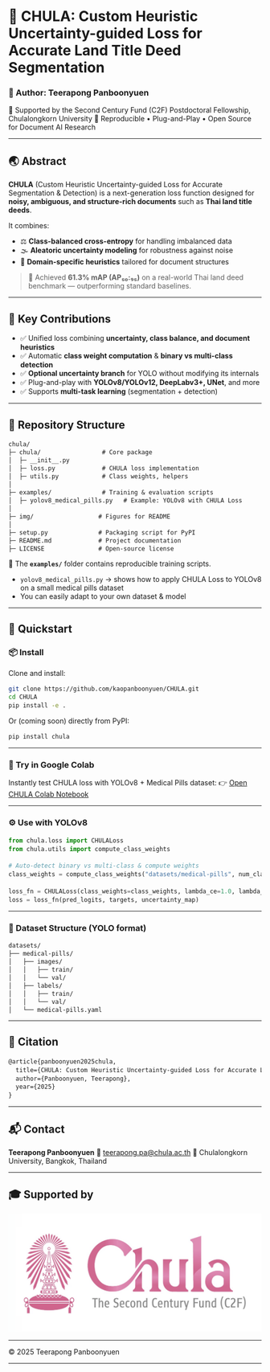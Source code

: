# 🌸 CHULA: Custom Heuristic Uncertainty-guided Loss for Accurate Land Title Deed Segmentation

### 🧠 Author: Teerapong Panboonyuen

🚩 Supported by the Second Century Fund (C2F) Postdoctoral Fellowship, Chulalongkorn University
🧪 Reproducible • Plug-and-Play • Open Source for Document AI Research

---

## 🌏 Abstract

**CHULA** (Custom Heuristic Uncertainty-guided Loss for Accurate Segmentation & Detection) is a next-generation loss function designed for **noisy, ambiguous, and structure-rich documents** such as **Thai land title deeds**.

It combines:

* ⚖️ **Class-balanced cross-entropy** for handling imbalanced data
* 🌫️ **Aleatoric uncertainty modeling** for robustness against noise
* 📜 **Domain-specific heuristics** tailored for document structures

> 🚀 Achieved **61.3% mAP (AP₅₀:₉₅)** on a real-world Thai land deed benchmark — outperforming standard baselines.

---

## 🎯 Key Contributions

* ✅ Unified loss combining **uncertainty, class balance, and document heuristics**
* ✅ Automatic **class weight computation** & **binary vs multi-class detection**
* ✅ **Optional uncertainty branch** for YOLO without modifying its internals
* ✅ Plug-and-play with **YOLOv8/YOLOv12, DeepLabv3+, UNet**, and more
* ✅ Supports **multi-task learning** (segmentation + detection)

---

## 📂 Repository Structure

```
chula/
├─ chula/                 # Core package
│  ├─ __init__.py
│  ├─ loss.py             # CHULA loss implementation
│  ├─ utils.py            # Class weights, helpers
│
├─ examples/              # Training & evaluation scripts
│  ├─ yolov8_medical_pills.py   # Example: YOLOv8 with CHULA Loss
│
├─ img/                  # Figures for README
│
├─ setup.py              # Packaging script for PyPI
├─ README.md             # Project documentation
├─ LICENSE               # Open-source license
```

📌 The **`examples/`** folder contains reproducible training scripts.

* `yolov8_medical_pills.py` → shows how to apply CHULA Loss to YOLOv8 on a small medical pills dataset
* You can easily adapt to your own dataset & model

---

## 🚀 Quickstart

### 📦 Install

Clone and install:

```bash
git clone https://github.com/kaopanboonyuen/CHULA.git
cd CHULA
pip install -e .
```

Or (coming soon) directly from PyPI:

```bash
pip install chula
```

---

### 🧪 Try in Google Colab

Instantly test CHULA loss with YOLOv8 + Medical Pills dataset:
👉 [Open CHULA Colab Notebook](https://colab.research.google.com/github/kaopanboonyuen/CHULA/blob/main/notebook/CHULA_LOSS_withMedicalPillsDetection.ipynb)

---

### ⚙️ Use with YOLOv8

```python
from chula.loss import CHULALoss
from chula.utils import compute_class_weights

# Auto-detect binary vs multi-class & compute weights
class_weights = compute_class_weights("datasets/medical-pills", num_classes=1).cuda()

loss_fn = CHULALoss(class_weights=class_weights, lambda_ce=1.0, lambda_unc=0.3, lambda_heu=0.5)
loss = loss_fn(pred_logits, targets, uncertainty_map)
```

---

### 📂 Dataset Structure (YOLO format)

```
datasets/
├── medical-pills/
│   ├── images/
│   │   ├── train/
│   │   └── val/
│   ├── labels/
│   │   ├── train/
│   │   └── val/
│   └── medical-pills.yaml
```

---

## 🧠 Citation

```latex
@article{panboonyuen2025chula,
  title={CHULA: Custom Heuristic Uncertainty-guided Loss for Accurate Land Title Deed Segmentation},
  author={Panboonyuen, Teerapong},
  year={2025}
}
```

---

## 📬 Contact

**Teerapong Panboonyuen**
📧 [teerapong.pa@chula.ac.th](mailto:teerapong.pa@chula.ac.th)
📍 Chulalongkorn University, Bangkok, Thailand

---

## 🎓 Supported by

![C2F](img/C2F-LOGO.png)

---

© 2025 Teerapong Panboonyuen

---
